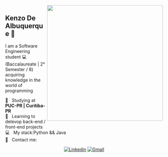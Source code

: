<img align="right" src="https://static01.nyt.com/images/2017/12/25/us/25xp-McCandless-obit-1/25xp-McCandless--obit-1-superJumbo-v2.jpg" width="370"/>

## Kenzo De Albuquerque 👋

I am a Software Engineering student :computer: (Baccalaureate | 2° Semester / 8) acquiring knowledge in the world of programming

 :rocket:  &nbsp; Studying at **PUC-PR | Curitiba-PR**
 <br/> :purple_heart: &nbsp; Learning to delevop back-end / front-end projects
 <br/> :computer: &nbsp; My stack:Python && Java
 <br/> :email: &nbsp; Contact me: 

<div align="center">

<a href="https://www.linkedin.com/in/kenzoalbuq/"><img src="https://img.shields.io/badge/-KenzoDeAlbuquerque-blue?style=for-the-badge&logo=Linkedin&logoColor=white&link=https://www.linkedin.com/in/kenzo-albuquerque-software-engineering/" alt="Linkedin"/></a>
<a href="mailto:kenzoalbuqk@gmail.com"><img src="https://img.shields.io/badge/-contact@kenzoalbuqk.me-c14438?style=for-the-badge&logo=Gmail&logoColor=white&link=mailto:contact@kenzoalbuq@.me" alt="Gmail"/></a>

</div>
